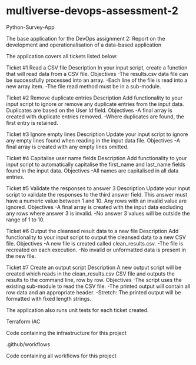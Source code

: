 # multiverse-devops-assessment-2

Python-Survey-App

The base application for the DevOps assignment 2: Report on the development and operationalisation of a data-based
application

The application covers all tickets listed below:

Ticket #1 Read a CSV file
Description In your input script, create a function that will read data from a CSV file.
Objectives
-The results.csv data file can be successfully processed into an array.
-Each line of the file is read into a new array item.
-The file read method must be in a sub-module.

Ticket #2 Remove duplicate entries
Description Add functionality to your input script to ignore or remove any duplicate entries
from the input data.
Duplicates are based on the User Id field.
Objectives
-A final array is created with duplicate entries removed.
-Where duplicates are found, the first entry is retained.

Ticket #3 Ignore empty lines
Description Update your input script to ignore any empty lines found when reading in the
input data file.
Objectives
-A final array is created with any empty lines omitted.

Ticket #4 Capitalise user name fields
Description Add functionality to your input script to automatically capitalise the first_name
and last_name fields found in the input data.
Objectives
-All names are capitalised in all data entries.

Ticket #5 Validate the responses to answer 3
Description Update your input script to validate the responses to the third answer field.
This answer must have a numeric value between 1 and 10.
Any rows with an invalid value are ignored.
Objectives
-A final array is created with the input data excluding any rows where
answer 3 is invalid.
-No answer 3 values will be outside the range of 1 to 10.

Ticket #6 Output the cleansed result data to a new file
Description Add functionality to your input script to output the cleansed data to a new CSV
file.
Objectives
-A new file is created called clean_results.csv.
-The file is recreated on each execution.
-No invalid or unformatted data is present in the new file.

Ticket #7 Create an output script
Description A new output script will be created which reads in the clean_results.csv CSV
file and outputs the results to the command line, row by row.
Objectives
-The script uses the existing sub-module to read the CSV file.
-The printed output will contain all row data and an appropriate header.
-Stretch: The printed output will be formatted with fixed length strings.

The application also runs unit tests for each ticket created. 

Terraform IAC

Code containing the infrastructure for this project

.github/workflows

Code containing all workflows for this project


